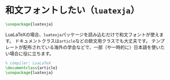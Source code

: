 # 和文フォントしたい（``luatexja``）

```latex
\usepackage{luatexja}
```

LuaLaTeXの場合、``luatexja``パッケージを読み込むだけで和文フォントが使えます。
ドキュメントクラスは``article``などの欧文用クラスでも大丈夫です。
テンプレートが配布されている海外の学会などで、一部（や一時的に）日本語を使いたい場合に役に立ちます。

```latex
% compiler: LuaLaTeX
\documentclass{article}
\usepackage{luatexja}
```
